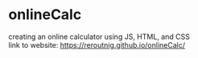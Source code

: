 # onlineCalc
creating an online calculator using JS, HTML, and CSS\
link to website: https://reroutnig.github.io/onlineCalc/
